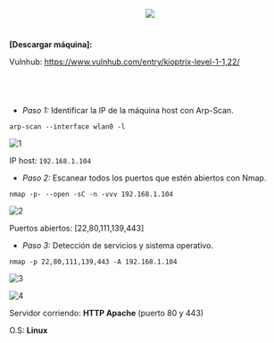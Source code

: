<p align="center">
  <a href="https://github.com/DenverCoder1/readme-typing-svg"><img src="https://readme-typing-svg.herokuapp.com?size=50&color=F7F400&width=320&height=80&lines=KIOPTRIX_1"></a>
</p>

<h1 align="center"></h1>

**[Descargar máquina]:**

Vulnhub: https://www.vulnhub.com/entry/kioptrix-level-1-1,22/

<h1 align="center"></h1>

</br>

- *Paso 1:* Identificar la IP de la máquina host con Arp-Scan. 
```
arp-scan --interface wlan0 -l
```
![1](https://user-images.githubusercontent.com/75953873/177676522-7542cd60-297b-4537-a657-a6e613e22122.png)

IP host: `192.168.1.104`

- *Paso 2:* Escanear todos los puertos que estén abiertos con Nmap. 
```
nmap -p- --open -sC -n -vvv 192.168.1.104
```
![2](https://user-images.githubusercontent.com/75953873/177677054-4379065b-7b00-4c1a-a2b7-63688488f52e.png)

Puertos abiertos: [22,80,111,139,443]

- *Paso 3:* Detección de servicios y sistema operativo. 
```
nmap -p 22,80,111,139,443 -A 192.168.1.104
```
![3](https://user-images.githubusercontent.com/75953873/177677619-5b6fa806-14d5-4474-b6a8-800e1a8b8618.png)

![4](https://user-images.githubusercontent.com/75953873/177677647-f1513f29-98ca-40bd-901e-ac9466faa0aa.png)

Servidor corriendo: **HTTP Apache** (puerto 80 y 443)

O.S: **Linux**
